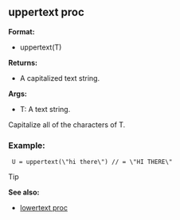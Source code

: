 ## uppertext proc

**Format:**
+   uppertext(T)
<!-- -->
**Returns:**
+   A capitalized text string.
<!-- -->
**Args:**
+   T: A text string.


Capitalize all of the characters of T.
### Example:

```
 U = uppertext(\"hi there\") // = \"HI THERE\" 
```


> [!TIP] 
> **See also:**
> +   [lowertext proc](/ref/proc/lowertext.md) <!-- -->
